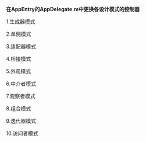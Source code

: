 **在AppEntry的AppDelegate.m中更换各设计模式的控制器**

1.生成器模式

2.单例模式

3.适配器模式

4.桥接模式

5.外观模式

6.中介者模式

7.观察者模式

8.组合模式

9.迭代器模式

10.访问者模式

